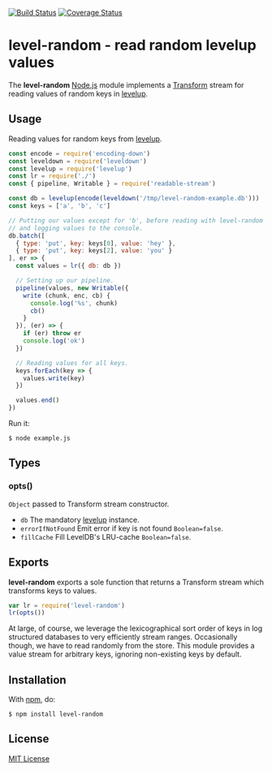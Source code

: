 [![Build Status](https://secure.travis-ci.org/michaelnisi/level-random.svg)](http://travis-ci.org/michaelnisi/level-random)
[![Coverage Status](https://coveralls.io/repos/github/michaelnisi/level-random/badge.svg?branch=master)](https://coveralls.io/github/michaelnisi/level-random?branch=master)

# level-random - read random levelup values

The **level-random** [Node.js](http://nodejs.org/) module implements a [Transform](http://nodejs.org/api/stream.html#stream_class_stream_transform_1) stream for reading values of random keys in [levelup](https://github.com/rvagg/node-levelup).

## Usage

Reading values for random keys from [levelup](https://github.com/rvagg/node-levelup).

```js
const encode = require('encoding-down')
const leveldown = require('leveldown')
const levelup = require('levelup')
const lr = require('./')
const { pipeline, Writable } = require('readable-stream')

const db = levelup(encode(leveldown('/tmp/level-random-example.db')))
const keys = ['a', 'b', 'c']

// Putting our values except for 'b', before reading with level-random
// and logging values to the console.
db.batch([
  { type: 'put', key: keys[0], value: 'hey' },
  { type: 'put', key: keys[2], value: 'you' }
], er => {
  const values = lr({ db: db })

  // Setting up our pipeline.
  pipeline(values, new Writable({
    write (chunk, enc, cb) {
      console.log('%s', chunk)
      cb()
    }
  }), (er) => {
    if (er) throw er
    console.log('ok')
  })

  // Reading values for all keys.
  keys.forEach(key => {
    values.write(key)
  })

  values.end()
})
```

Run it:

```
$ node example.js
```

## Types

### opts()

`Object` passed to Transform stream constructor.

- `db` The mandatory [levelup](https://github.com/rvagg/node-levelup) instance.
- `errorIfNotFound` Emit error if key is not found `Boolean=false`.
- `fillCache` Fill LevelDB's LRU-cache `Boolean=false`.

## Exports

**level-random** exports a sole function that returns a Transform stream which transforms keys to values.

```js
var lr = require('level-random')
lr(opts())
```

At large, of course, we leverage the lexicographical sort order of keys in log structured databases to very efficiently stream ranges. Occasionally though, we have to read randomly from the store. This module provides a value stream for arbitrary keys, ignoring non-existing keys by default.

## Installation

With [npm](https://npmjs.org/package/level-random), do:

```
$ npm install level-random
```

## License

[MIT License](https://github.com/michaelnisi/level-random/blob/master/LICENSE)
